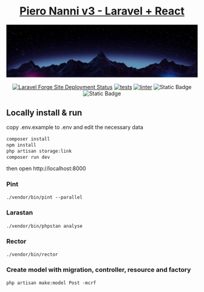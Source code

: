 <div align="center">
<h1><a href="https://www.pieronanni.me">Piero Nanni v3 - Laravel + React</a></h1>
<img src="public/img/background.webp" >

[![Laravel Forge Site Deployment Status](https://img.shields.io/endpoint?url=https%3A%2F%2Fforge.laravel.com%2Fsite-badges%2F98049798-aa73-42c9-9c32-f3c79c1fd59b&style=flat)](https://forge.laravel.com/servers/921076/sites/2724402)
[![tests](https://github.com/morphalex90/pieronanni_laravel/actions/workflows/tests.yml/badge.svg)](https://github.com/morphalex90/pieronanni_laravel/actions/workflows/tests.yml)
[![linter](https://github.com/morphalex90/pieronanni_laravel/actions/workflows/lint.yml/badge.svg)](https://github.com/morphalex90/pieronanni_laravel/actions/workflows/lint.yml)
![Static Badge](https://img.shields.io/badge/Laravel-v12.x-red?style=flat&logo=laravel&label=Laravel)
![Static Badge](https://img.shields.io/badge/PHP-8.3-4F5B93?style=flat&logo=php&php=8.3)
</div>

## Locally install & run
copy .env.example to .env and edit the necessary data

    composer install
    npm install
    php artisan storage:link
    composer run dev
    
then open http://localhost:8000

### Pint
    ./vendor/bin/pint --parallel

### Larastan
    ./vendor/bin/phpstan analyse

### Rector
    ./vendor/bin/rector

### Create model with migration, controller, resource and factory
    php artisan make:model Post -mcrf
